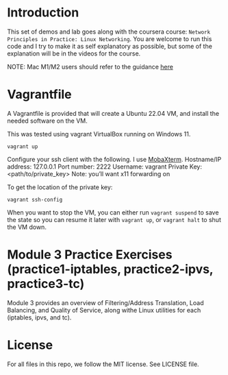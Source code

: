 # Introduction

This set of demos and lab goes along with the coursera course: `Network Principles in Practice: Linux Networking`.  You are welcome to run this code and I try to make it as self explanatory as possible, but some of the explanation will be in the videos for the course.

NOTE: Mac M1/M2 users should refer to the guidance [here](https://github.com/eric-keller/npp-linux-01-intro/blob/main/mac-arm/README.md)

# Vagrantfile

A Vagrantfile is provided that will create a Ubuntu 22.04 VM, and install the needed software on the VM.

This was tested using vagrant VirtualBox running on Windows 11.

```
vagrant up
```


Configure your ssh client with the following.  I use [MobaXterm](https://mobaxterm.mobatek.net/).
Hostname/IP address: 127.0.0.1
Port number: 2222
Username: vagrant
Private Key: <path/to/private_key>
Note: you’ll want x11 forwarding on

To get the location of the private key:

```
vagrant ssh-config
```


When you want to stop the VM, you can either run `vagrant suspend` to save the state so you can resume it later with `vagrant up`, or `vagrant halt` to shut the VM down.


# Module 3 Practice Exercises (practice1-iptables, practice2-ipvs, practice3-tc)

Module 3 provides an overview of Filtering/Address Translation, Load Balancing, and Quality of Service, along withe Linux utilities for each (iptables, ipvs, and tc).  


# License

For all files in this repo, we follow the MIT license.  See LICENSE file.

